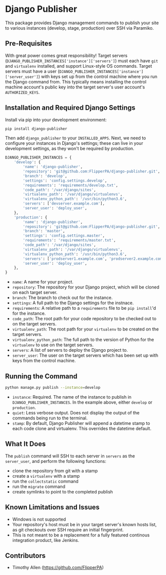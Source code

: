 # Django Publisher

This package provides Django management commands to publish your site to various instances (develop, stage, production) over SSH via Paramiko.

## Pre-Requisites

With great power comes great responsibility! Target servers (`DJANGO_PUBLISHER_INSTANCES['instance']['servers']`) must each have `git` and `virtualenv` installed, and support Linux-style OS commands. Target servers must have a user (`DJANGO_PUBLISHER_INSTANCES['instance']['server_user']`) with keys set up from the control machine where you run the Django command from. This typically means installing the control machine account's public key into the target server's user account's `AUTHORIZED_KEYS`.

## Installation and Required Django Settings

Install via pip into your development environment:

```bash
pip install django-publisher
```

Then add `django_publisher` to your `INSTALLED_APPS`. Next, we need to configure your instances in Django's settings; these can live in your development settings, as they won't be required by production.

```python
DJANGO_PUBLISHER_INSTANCES = {
    'develop': {
        'name': 'django-publisher',
        'repository': 'git@github.com:FlipperPA/django-publisher.git',
        'branch': 'develop',
        'settings': 'config.settings.develop',
        'requirements': 'requirements/develop.txt',
        'code_path': '/var/django/sites',
        'virtualenv_path': '/var/django/virtualenvs',
        'virtualenv_python_path': '/usr/bin/python3.6',
        'servers': ['devserver.example.com'],
        'server_user': 'deploy_user',
    },
    'production': {
        'name': 'django-publisher',
        'repository': 'git@github.com:FlipperPA/django-publisher.git',
        'branch': 'master',
        'settings': 'config.settings.master',
        'requirements': 'requirements/master.txt',
        'code_path': '/var/django/sites',
        'virtualenv_path': '/var/django/virtualenvs',
        'virtualenv_python_path': '/usr/bin/python3.6',
        'servers': ['prodserver1.example.com', 'prodserver2.example.com'],
        'server_user': 'deploy_user',
    },
}
```

* `name`: A name for your project.
* `repository`: The repository for your Django project, which will be cloned on each target server.
* `branch`: The branch to check out for the instance.
* `settings`: A full path to the Django settings for the instnace.
* `requirements`: A relative path to a `requirements` file to be `pip install`'d for the instance.
* `code_path`: The root path for your code repository to be checked out to on the target servers.
* `virtualenv_path`: The root path for your `virtualenv` to be created on the target servers.
* `virtualenv_python_path`: The full path to the version of Python for the `virtualenv` to use on the target servers.
* `servers`: A list of servers to deploy the Django project to.
* `server_user`: The user on the target servers which has been set up with keys from the control machine.

## Running the Command

```bash
python manage.py publish --instance=develop
```

* `instance`: Required. The name of the instance to publish in `DJANGO_PUBLISHER_INSTANCES`. In the example above, either `develop` or `production`.
* `quiet`: Less verbose output. Does not display the output of the commands being run to the terminal.
* `stamp`: By default, Django Publisher will append a datetime stamp to each code clone and virtualenv. This overrides the datetime default.

## What It Does

The `publish` command will SSH to each server in `servers` as the `server_user`, and perform the following functions:

* clone the repository from git with a stamp
* create a `virtualenv` with a stamp
* run the `collectstatic` command
* run the `migrate` command
* create symlinks to point to the completed publish

## Known Limitations and Issues

* Windows is not supported
* Your repository's host must be in your target server's known hosts list, as git checkouts over SSH require an initial fingerprint.
* This is not meant to be a replacement for a fully featured continous integration product, like Jenkins.

## Contributors

* Timothy Allen (https://github.com/FlipperPA)
